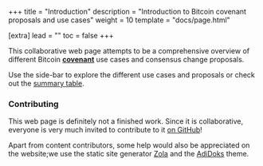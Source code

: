 +++
title = "Introduction"
description = "Introduction to Bitcoin covenant proposals and use cases"
weight = 10
template = "docs/page.html"

[extra]
lead = ""
toc = false
+++


This collaborative web page attempts to be a comprehensive overview of different Bitcoin
[**covenant**](https://bitcoinops.org/en/topics/covenants/) use cases and consensus change proposals.

Use the side-bar to explore the different use cases and proposals or check out the
[summary table](/overview/summary).


### Contributing

This web page is definitely not a finished work. Since it is collaborative, everyone is very much
invited to contribute to it [on GitHub](https://github.com/stevenroose/covenants.info)!

Apart from content contributors, some help would also be appreciated on the website;we use the
static site generator [Zola](https://getzola.org/) and the [AdiDoks](https://adidoks.org/) theme.

